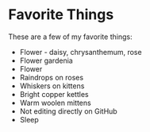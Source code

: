 # Favorite Things

These are a few of my favorite things:

- Flower - daisy, chrysanthemum, rose
- Flower gardenia
- Flower 
- Raindrops on roses
- Whiskers on kittens
- Bright copper kettles
- Warm woolen mittens
- Not editing directly on GitHub
- Sleep
